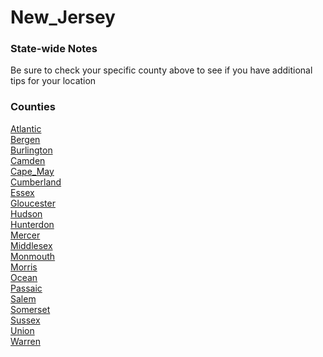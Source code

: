 # New_Jersey

### State-wide Notes
Be sure to check your specific county above to see if you have additional tips for your location

### Counties
[Atlantic](Atlantic.md)\
[Bergen](Bergen.md)\
[Burlington](Burlington.md)\
[Camden](Camden.md)\
[Cape_May](Cape_May.md)\
[Cumberland](Cumberland.md)\
[Essex](Essex.md)\
[Gloucester](Gloucester.md)\
[Hudson](Hudson.md)\
[Hunterdon](Hunterdon.md)\
[Mercer](Mercer.md)\
[Middlesex](Middlesex.md)\
[Monmouth](Monmouth.md)\
[Morris](Morris.md)\
[Ocean](Ocean.md)\
[Passaic](Passaic.md)\
[Salem](Salem.md)\
[Somerset](Somerset.md)\
[Sussex](Sussex.md)\
[Union](Union.md)\
[Warren](Warren.md)